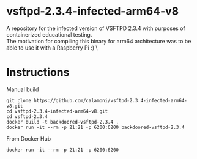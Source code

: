 # vsftpd-2.3.4-infected-arm64-v8

A repository for the infected version of VSFTPD 2.3.4 with purposes of containerized educational testing. \
The motivation for compiling this binary for arm64 architecture was to be able to use it with a Raspberry Pi :) \ 

# Instructions

<bold> Manual build </bold>
```
git clone https://github.com/calamoni/vsftpd-2.3.4-infected-arm64-v8.git
cd vsftpd-2.3.4-infected-arm64-v8.git
cd vsftpd-2.3.4
docker build -t backdoored-vsftpd-2.3.4 .
docker run -it --rm -p 21:21 -p 6200:6200 backdoored-vsftpd-2.3.4
```
<bold> From Docker Hub </bold>
```
docker run -it --rm -p 21:21 -p 6200:6200 
```
